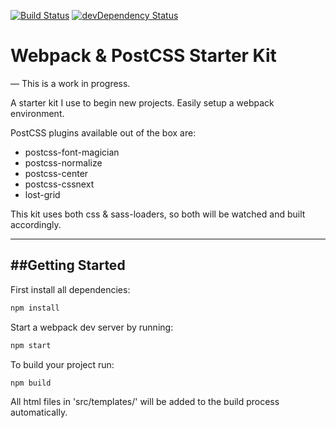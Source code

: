 [![Build Status](https://travis-ci.org/adrienhobbs/basic-webpack-starter.svg?branch=master)](https://travis-ci.org/adrienhobbs/basic-webpack-starter)
[![devDependency Status](https://david-dm.org/adrienhobbs/basic-webpack-starter/dev-status.svg)](https://david-dm.org/adrienhobbs/basic-webpack-starter#info=devDependencies)

# Webpack & PostCSS Starter Kit
—
This is a work in progress.

A starter kit I use to begin new projects. Easily setup a webpack environment.

PostCSS plugins available out of the box are:
* postcss-font-magician
* postcss-normalize
* postcss-center
* postcss-cssnext
* lost-grid

This kit uses both css & sass-loaders, so both will be watched and built accordingly.

---

##Getting Started
---

First install all dependencies:

```sh
npm install
```

Start a webpack dev server by running:

```sh
npm start
```

To build your project run:

```sh
npm build
```

All html files in 'src/templates/' will be added to the build process automatically.

